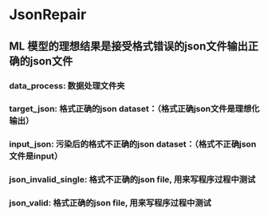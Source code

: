 # JsonRepair
## ML 模型的理想结果是接受格式错误的json文件输出正确的json文件

### data_process: 数据处理文件夹

### target_json: 格式正确的json dataset：（格式正确json文件是理想化输出）
### input_json: 污染后的格式不正确的json dataset：（格式不正确json文件是input）
### json_invalid_single: 格式不正确的json file, 用来写程序过程中测试
### json_valid: 格式正确的json file, 用来写程序过程中测试
